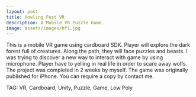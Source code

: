 ```yaml
---
layout: post
title: Howling Fest VR
description: A Mobile VR Puzzle Game.
image: assets/images/hf1.jpg
---
```


This is a mobile VR game using cardboard SDK. Player will explore the dark forest full of creatures. Along the path, they will face puzzles and beasts. I was trying to discover a new way to interact with game by using microphone. Player have to yelling in real life in order to scare away wolfs. 
The project was completed in 2 weeks by myself. The game was originally published for iPhone. You can require a copy by contact me. 

TAG: VR, Cardboard, Unity, Puzzle, Game, Low Poly
